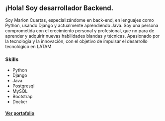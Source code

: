 ## ¡Hola! Soy desarrollador Backend.

Soy Marlon Cuartas, especializándome en back-end, en lenguajes como Python, usando Django y actualmente aprendiendo Java. Soy una persona comprometida con el crecimiento personal y profesional, que no para de aprender y adquirir nuevas habilidades blandas y técnicas. Apasionado por la tecnología y la innovación, con el objetivo de impulsar el desarrollo tecnológico en LATAM. 

### Skills
* Python
* Django
* Java
* Postgresql
* MySQL
* Bootstrap
* Docker

#### [Ver portafolio](https://www.marlon-cuartas-dev.com/)

